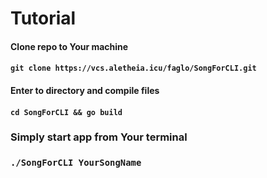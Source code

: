 # Tutorial
#### Clone repo to Your machine
#### `git clone https://vcs.aletheia.icu/faglo/SongForCLI.git`
#### Enter to directory and compile files
#### `cd SongForCLI && go build` 
### Simply start app from Your terminal
### `./SongForCLI YourSongName`
